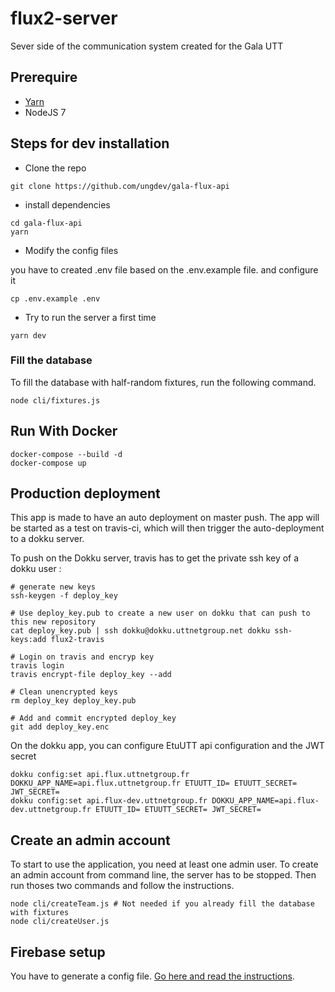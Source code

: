 # flux2-server

Sever side of the communication system created for the Gala UTT

## Prerequire

* [Yarn](https://yarnpkg.com/lang/en/docs/install/)
* NodeJS 7

## Steps for dev installation

* Clone the repo
```
git clone https://github.com/ungdev/gala-flux-api
```
* install dependencies
```
cd gala-flux-api
yarn
```
* Modify the config files

you have to created .env file based on the .env.example file. and configure it
```
cp .env.example .env
```
* Try to run the server a first time
```
yarn dev
```

### Fill the database
To fill the database with half-random fixtures, run the following command.

```
node cli/fixtures.js
```

## Run With Docker
```
docker-compose --build -d
docker-compose up
```

## Production deployment
This app is made to have an auto deployment on master push. The app will be started as a test on travis-ci, which will then trigger the auto-deployment to a dokku server.

To push on the Dokku server, travis has to get the private ssh key of a dokku user :

```
# generate new keys
ssh-keygen -f deploy_key

# Use deploy_key.pub to create a new user on dokku that can push to this new repository
cat deploy_key.pub | ssh dokku@dokku.uttnetgroup.net dokku ssh-keys:add flux2-travis

# Login on travis and encryp key
travis login
travis encrypt-file deploy_key --add

# Clean unencrypted keys
rm deploy_key deploy_key.pub

# Add and commit encrypted deploy_key
git add deploy_key.enc
```

On the dokku app, you can configure EtuUTT api configuration and the JWT secret

```
dokku config:set api.flux.uttnetgroup.fr DOKKU_APP_NAME=api.flux.uttnetgroup.fr ETUUTT_ID= ETUUTT_SECRET= JWT_SECRET=
dokku config:set api.flux-dev.uttnetgroup.fr DOKKU_APP_NAME=api.flux-dev.uttnetgroup.fr ETUUTT_ID= ETUUTT_SECRET= JWT_SECRET=
```

## Create an admin account
To start to use the application, you need at least one admin user.
To create an admin account from command line, the server has to be stopped. Then run thoses two commands and follow the instructions.

```
node cli/createTeam.js # Not needed if you already fill the database with fixtures
node cli/createUser.js
```

## Firebase setup

You have to generate a config file. [Go here and read the instructions](https://firebase.google.com/docs/admin/setup).
